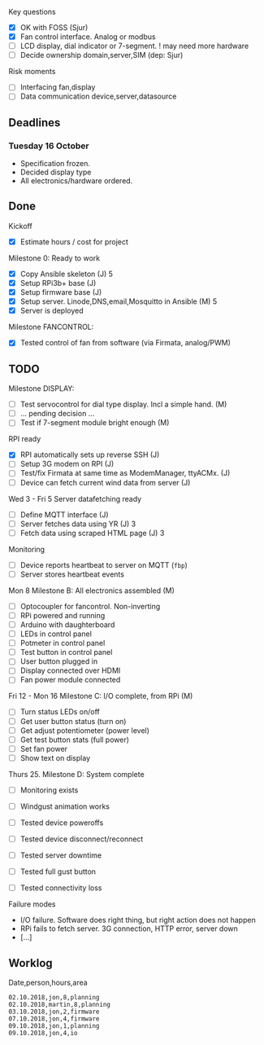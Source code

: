 
Key questions

- [x] OK with FOSS (Sjur)
- [x] Fan control interface. Analog or modbus 
- [ ] LCD display, dial indicator or 7-segment. ! may need more hardware
- [ ] Decide ownership domain,server,SIM (dep: Sjur)

Risk moments

- [ ] Interfacing fan,display
- [ ] Data communication device,server,datasource

## Deadlines


### Tuesday 16 October
- Specification frozen.
- Decided display type
- All electronics/hardware ordered.

## Done

Kickoff

- [x] Estimate hours / cost for project

Milestone 0: Ready to work

- [x] Copy Ansible skeleton (J) 5
- [x] Setup RPi3b+ base (J)
- [x] Setup firmware base (J)
- [x] Setup server. Linode,DNS,email,Mosquitto in Ansible (M) 5
- [x] Server is deployed

Milestone FANCONTROL:

- [x] Tested control of fan from software (via Firmata, analog/PWM) 

## TODO

Milestone DISPLAY:

- [ ] Test servocontrol for dial type display. Incl a simple hand. (M)
- [ ] ... pending decision ...
- [ ] Test if 7-segment module bright enough (M)

RPI ready

- [x] RPI automatically sets up reverse SSH (J)
- [ ] Setup 3G modem on RPI (J)
- [ ] Test/fix Firmata at same time as ModemManager, ttyACMx. (J)
- [ ] Device can fetch current wind data from server (J)

Wed 3 - Fri 5
Server datafetching ready

- [ ] Define MQTT interface (J)
- [ ] Server fetches data using YR (J) 3
- [ ] Fetch data using scraped HTML page (J) 3

Monitoring

- [ ] Device reports heartbeat to server on MQTT (`fbp`)
- [ ] Server stores heartbeat events

Mon 8
Milestone B: All electronics assembled (M)

- [ ] Optocoupler for fancontrol. Non-inverting
- [ ] RPi powered and running
- [ ] Arduino with daughterboard
- [ ] LEDs in control panel
- [ ] Potmeter in control panel
- [ ] Test button in control panel
- [ ] User button plugged in
- [ ] Display connected over HDMI
- [ ] Fan power module connected

Fri 12 - Mon 16
Milestone C: I/O complete, from RPi (M)

- [ ] Turn status LEDs on/off
- [ ] Get user button status (turn on)
- [ ] Get adjust potentiometer (power level)
- [ ] Get test button stats (full power)
- [ ] Set fan power
- [ ] Show text on display

Thurs 25.
Milestone D: System complete

- [ ] Monitoring exists
- [ ] Windgust animation works
- [ ] Tested device poweroffs
- [ ] Tested device disconnect/reconnect
- [ ] Tested server downtime
- [ ] Tested full gust button
- [ ] Tested connectivity loss


Failure modes

- I/O failure. Software does right thing, but right action does not happen
- RPi fails to fetch server. 3G connection, HTTP error, server down
- [...]

## Worklog

Date,person,hours,area

    02.10.2018,jon,8,planning
    02.10.2018,martin,8,planning
    03.10.2018,jon,2,firmware
    07.10.2018,jon,4,firmware
    09.10.2018,jon,1,planning
    09.10.2018,jon,4,io






